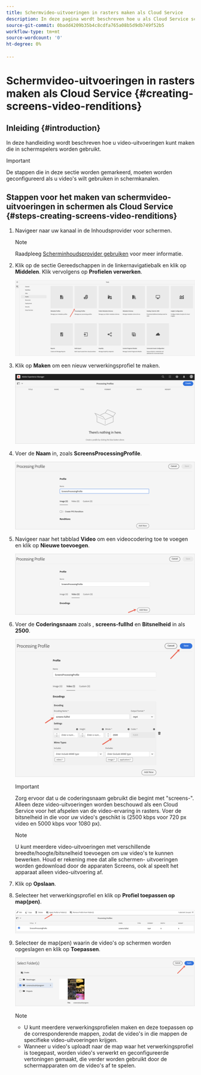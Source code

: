 ```yaml
---
title: Schermvideo-uitvoeringen in rasters maken als Cloud Service
description: In deze pagina wordt beschreven hoe u als Cloud Service screens Video-uitvoeringen in rasters maakt.
source-git-commit: 0badd4209b35b4c8cdfa765a08b5d9db749f52b5
workflow-type: tm+mt
source-wordcount: '0'
ht-degree: 0%

---
```



# Schermvideo-uitvoeringen in rasters maken als Cloud Service {#creating-screens-video-renditions}

## Inleiding {#introduction}

In deze handleiding wordt beschreven hoe u video-uitvoeringen kunt maken die in schermspelers worden gebruikt.

>[!IMPORTANT]
>De stappen die in deze sectie worden gemarkeerd, moeten worden geconfigureerd als u video&#39;s wilt gebruiken in schermkanalen.

## Stappen voor het maken van schermvideo-uitvoeringen in schermen als Cloud Service {#steps-creating-screens-video-renditions}

1. Navigeer naar uw kanaal in de Inhoudsprovider voor schermen.

   >[!NOTE]
   >Raadpleeg [Scherminhoudsprovider gebruiken](https://experienceleague.adobe.com/docs/experience-manager-cloud-service/screens-as-cloud-service/configure-screens-cloud/using-screens-content-provider.html?lang=en#screens-content-provider) voor meer informatie.

1. Klik op de sectie Gereedschappen in de linkernavigatiebalk en klik op **Middelen**. Klik vervolgens op **Profielen verwerken**.

   ![](/help/screens-cloud/assets/configure/screens-cp-3.png)

1. Klik op **Maken** om een nieuw verwerkingsprofiel te maken.

   ![](/help/screens-cloud/assets/configure/screens-video-2.png)

1. Voer de **Naam** in, zoals **ScreensProcessingProfile**.

   ![](/help/screens-cloud/assets/configure/screens-video-3.png)

1. Navigeer naar het tabblad **Video** om een videocodering toe te voegen en klik op **Nieuwe toevoegen**.

   ![](/help/screens-cloud/assets/configure/screens-video-4a.png)

1. Voer de **Coderingsnaam** zoals , **screens-fullhd** en **Bitsnelheid** in als **2500**.

   ![](/help/screens-cloud/assets/configure/screens-video-4.png)

   >[!IMPORTANT]
   >Zorg ervoor dat u de coderingsnaam gebruikt die begint met &quot;screens-&quot;. Alleen deze video-uitvoeringen worden beschouwd als een Cloud Service voor het afspelen van de video-ervaring in rasters. Voer de bitsnelheid in die voor uw video&#39;s geschikt is (2500 kbps voor 720 px video en 5000 kbps voor 1080 px).

   >[!NOTE]
   >U kunt meerdere video-uitvoeringen met verschillende breedte/hoogte/bitsnelheid toevoegen om uw video&#39;s te kunnen bewerken. Houd er rekening mee dat alle schermen- uitvoeringen worden gedownload door de apparaten Screens, ook al speelt het apparaat alleen video-uitvoering af.

1. Klik op **Opslaan**.

1. Selecteer het verwerkingsprofiel en klik op **Profiel toepassen op map(pen)**.

   ![](/help/screens-cloud/assets/configure/screens-video-5.png)

1. Selecteer de map(pen) waarin de video&#39;s op schermen worden opgeslagen en klik op **Toepassen**.

   ![](/help/screens-cloud/assets/configure/screens-video-6.png)

   >[!NOTE]
   >* U kunt meerdere verwerkingsprofielen maken en deze toepassen op de corresponderende mappen, zodat de video&#39;s in die mappen de specifieke video-uitvoeringen krijgen.
   >* Wanneer u video&#39;s uploadt naar de map waar het verwerkingsprofiel is toegepast, worden video&#39;s verwerkt en geconfigureerde vertoningen gemaakt, die verder worden gebruikt door de schermapparaten om de video&#39;s af te spelen.


